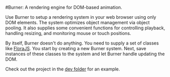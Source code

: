 #Burner: A rendering engine for DOM-based animation.

Use Burner to setup a rendering system in your web browser using only DOM elements. The system optimizes object management via object pooling. It also supplies some convenient functions for controlling playback, handling resizing, and monitoring mouse or touch positions.

By itself, Burner doesn't do anything. You need to supply a set of classes like <a href='http://github.com/foldi/FloraJS'>FloraJS</a>. You start by creating a new Burner system. Next, save instances of these classes to the system and let Burner handle updating the DOM.

Check out the project in the <a href='http://github.com/foldi/Burner/tree/master/dev'>dev folder</a> for an example.